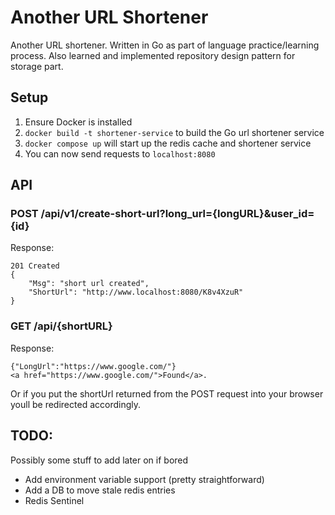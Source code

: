 # Another URL Shortener
Another URL shortener. Written in Go as part of language practice/learning process. Also learned and implemented repository design pattern for storage part.

## Setup
1. Ensure Docker is installed
2. ```docker build -t shortener-service``` to build the Go url shortener service
3.  ``` docker compose up ``` will start up the redis cache and shortener service
4.  You can now send requests to ```localhost:8080```

## API
### POST /api/v1/create-short-url?long_url={longURL}&user_id={id}
Response:
```
201 Created
{
    "Msg": "short url created",
    "ShortUrl": "http://www.localhost:8080/K8v4XzuR"
}
```

###  GET /api/{shortURL}
Response:
```
{"LongUrl":"https://www.google.com/"}
<a href="https://www.google.com/">Found</a>.
```
Or if you put the shortUrl returned from the POST request into your browser youll be redirected accordingly.

## TODO:
Possibly some stuff to add later on if bored
* Add environment variable support (pretty straightforward)
* Add a DB to move stale redis entries
* Redis Sentinel 
